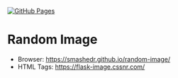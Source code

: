 [![GitHub Pages](https://github.com/smashedr/random-image/actions/workflows/build.yaml/badge.svg)](https://github.com/smashedr/random-image/actions/workflows/build.yaml)

# Random Image

- Browser: https://smashedr.github.io/random-image/
- HTML Tags: https://flask-image.cssnr.com/
